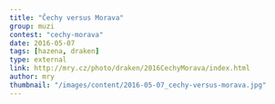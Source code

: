 ```yaml
---
title: "Čechy versus Morava"
group: muzi
contest: "cechy-morava"
date: 2016-05-07
tags: [hazena, draken]
type: external
link: http://mry.cz/photo/draken/2016CechyMorava/index.html
author: mry
thumbnail: "/images/content/2016-05-07_cechy-versus-morava.jpg"
---
```

